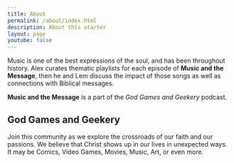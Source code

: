 ```yaml
---
title: About
permalink: /about/index.html
description: About this starter
layout: page
youtube: false
---
```

Music is one of the best expressions of the soul, and has been throughout history. Alex curates thematic playlists for each episode of **Music and the Message**, then he and Lem discuss the impact of those songs as well as connections with Biblical messages.

**Music and the Message** is a part of the *God Games and Geekery* podcast.

## God Games and Geekery

Join this community as we explore the crossroads of our faith and our passions. We believe that Christ shows up in our lives in unexpected ways. It may be Comics, Video Games, Movies, Music, Art, or even more.
